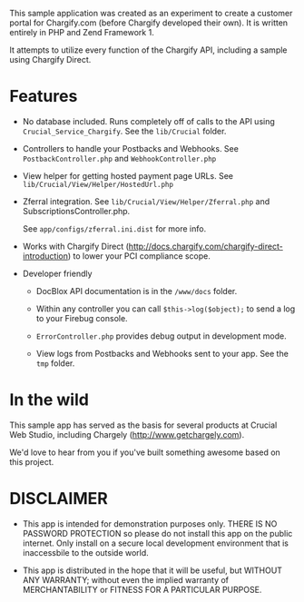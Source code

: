This sample application was created as an experiment to create a customer
portal for Chargify.com (before Chargify developed their own). It is written
entirely in PHP and Zend Framework 1.

It attempts to utilize every function of the Chargify API, including a sample
using Chargify Direct.

# Features

  * No database included. Runs completely off of calls to the API using
    `Crucial_Service_Chargify`. See the `lib/Crucial` folder.

  * Controllers to handle your Postbacks and Webhooks. See
    `PostbackController.php` and `WebhookController.php`

  * View helper for getting hosted payment page URLs. See
    `lib/Crucial/View/Helper/HostedUrl.php`

  * Zferral integration. See `lib/Crucial/View/Helper/Zferral.php` and
    SubscriptionsController.php.

    See `app/configs/zferral.ini.dist` for more info.

  * Works with Chargify Direct (http://docs.chargify.com/chargify-direct-introduction)
    to lower your PCI compliance scope.

  * Developer friendly

    * DocBlox API documentation is in the `/www/docs` folder.

    * Within any controller you can call `$this->log($object);` to send a log to your
      Firebug console.

    * `ErrorController.php` provides debug output in development mode.

    * View logs from Postbacks and Webhooks sent to your app. See the `tmp` folder.

# In the wild

This sample app has served as the basis for several products at Crucial Web Studio,
including Chargely (http://www.getchargely.com).

We'd love to hear from you if you've built something awesome based on this project.

# DISCLAIMER

  * This app is intended for demonstration purposes only. THERE IS NO PASSWORD
    PROTECTION so please do not install this app on the public internet. Only
    install on a secure local development environment that is inaccessbile to
    the outside world.

  * This app is distributed in the hope that it will be useful, but WITHOUT ANY
    WARRANTY; without even the implied warranty of MERCHANTABILITY or FITNESS
    FOR A PARTICULAR PURPOSE.